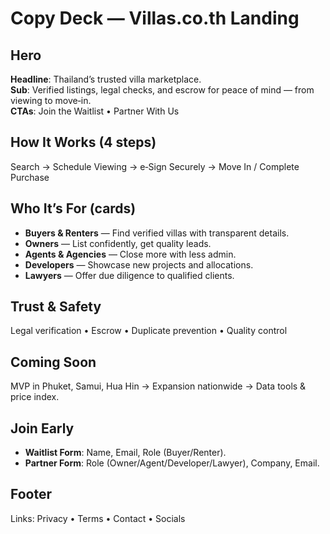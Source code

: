 # Copy Deck — Villas.co.th Landing

## Hero
**Headline**: Thailand’s trusted villa marketplace.  
**Sub**: Verified listings, legal checks, and escrow for peace of mind — from viewing to move‑in.  
**CTAs**: Join the Waitlist • Partner With Us

## How It Works (4 steps)
Search → Schedule Viewing → e‑Sign Securely → Move In / Complete Purchase

## Who It’s For (cards)
- **Buyers & Renters** — Find verified villas with transparent details.
- **Owners** — List confidently, get quality leads.
- **Agents & Agencies** — Close more with less admin.
- **Developers** — Showcase new projects and allocations.
- **Lawyers** — Offer due diligence to qualified clients.

## Trust & Safety
Legal verification • Escrow • Duplicate prevention • Quality control

## Coming Soon
MVP in Phuket, Samui, Hua Hin → Expansion nationwide → Data tools & price index.

## Join Early
- **Waitlist Form**: Name, Email, Role (Buyer/Renter).  
- **Partner Form**: Role (Owner/Agent/Developer/Lawyer), Company, Email.

## Footer
Links: Privacy • Terms • Contact • Socials
